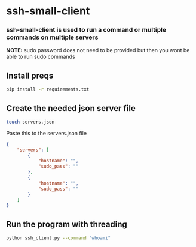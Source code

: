 # ssh-small-client
### ssh-small-client is used to run a command or multiple commands on multiple servers
**NOTE:** sudo password does not need to be provided but then you wont be able to run sudo commands
## Install preqs
```bash
pip install -r requirements.txt
```
## Create the needed json server file
```bash
touch servers.json
```
Paste this to the servers.json file
```json
{
    "servers": [
        {
            "hostname": "",
            "sudo_pass": ""
        },
        {
            "hostname": "",
            "sudo_pass": ""
        }
    ]
}
```
## Run the program with threading
```bash
python ssh_client.py --command "whoami"
```
